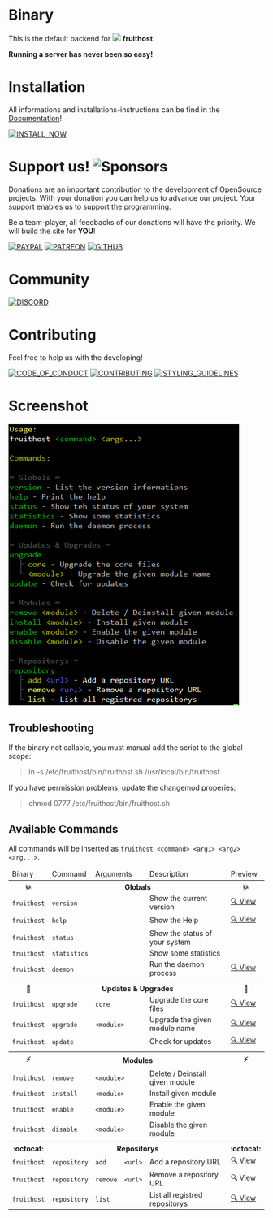 # Binary
This is the default backend for ![](https://raw.githubusercontent.com/fruithost/Documentation/main/Images/LOGO_TEXT.png) **fruithost**.

**Running a server has never been so easy!**

# Installation
All informations and installations-instructions can be find in the [Documentation](https://github.com/fruithost/Documentation)!

[![INSTALL_NOW]](https://github.com/fruithost/Documentation/tree/main/Installation)

# Support us! ![Sponsors](https://img.shields.io/github/sponsors/fruithost?style=social)
Donations are an important contribution to the development of OpenSource projects. With your donation you can help us to advance our project. Your support enables us to support the programming.

Be a team-player, all feedbacks of our donations will have the priority. We will build the site for **YOU**!

[![PAYPAL]](https://paypal.me/debitdirect) [![PATREON]](https://www.patreon.com/fruithost) [![GITHUB]](https://github.com/sponsors/fruithost)

# Community
[![DISCORD]](https://discord.gg/8pTWckusSC)

# Contributing
Feel free to help us with the developing! 

[![CODE_OF_CONDUCT]](https://github.com/fruithost/Panel/blob/master/.github/CODE_OF_CONDUCT.md)
[![CONTRIBUTING]](https://github.com/fruithost/Panel/blob/master/.github/CONTRIBUTING.md)
[![STYLING_GUIDELINES]](https://fruithost.de/guidelines/styling)

[GITHUB]: https://img.shields.io/badge/GitHub-%24?style=for-the-badge&logo=github&color=%230d1117
[PAYPAL]: https://img.shields.io/badge/PayPal-%24?style=for-the-badge&logo=paypal&color=%23169BD7
[PATREON]: https://img.shields.io/badge/PATREON-%24?style=for-the-badge&logo=patreon&color=%23F96854
[INSTALL_NOW]: https://img.shields.io/badge/Install_Now!-37a779?style=for-the-badge
[CODE_OF_CONDUCT]: https://img.shields.io/badge/Code_of_Conduct-37a779?style=for-the-badge
[CONTRIBUTING]: https://img.shields.io/badge/Contributing-37a779?style=for-the-badge
[STYLING_GUIDELINES]: https://img.shields.io/badge/Styling_Guidelines-37a779?style=for-the-badge
[DISCORD]: https://img.shields.io/badge/Discord-37a779?style=for-the-badge&logo=discord&color=%230d1117

# Screenshot
![Help](https://raw.githubusercontent.com/fruithost/Binary/master/screenshots/help.png)

## Troubleshooting
If the binary not callable, you must manual add the script to the global scope:

> ln -s /etc/fruithost/bin/fruithost.sh /usr/local/bin/fruithost

If you have permission problems, update the changemod properies:

> chmod 0777 /etc/fruithost/bin/fruithost.sh

## Available Commands
All commands will be inserted as `fruithost <command> <arg1> <arg2> <arg...>`.

<table>
  <thead>
    <tr>
      <td>Binary</td>
      <td>Command</td>
      <td colspan="2">Arguments</td>
      <td>Description</td>
      <td>Preview</td>
    </tr>
  </thead>
  <tbody>
    <tr>
      <th>💥</th>
      <th colspan="4">Globals</th>
      <th>💥</th>
    </tr>
    <tr>
      <td><code>fruithost</code></td>
      <td colspan="3"><code>version</code></td>
      <td>Show the current version</td>
      <td><a href="https://raw.githubusercontent.com/fruithost/Binary/master/screenshots/version.png" target="_blank">🔍 View</a></td>
    </tr>
    <tr>
      <td><code>fruithost</code></td>
      <td colspan="3"><code>help</code></td>
      <td>Show the Help</td>
      <td><a href="https://raw.githubusercontent.com/fruithost/Binary/master/screenshots/help.png" target="_blank">🔍 View</a></td>
    </tr>
    <tr>
      <td><code>fruithost</code></td>
      <td colspan="3"><code>status</code></td>
      <td>Show the status of your system</td>
    </tr>
    <tr>
      <td><code>fruithost</code></td>
      <td colspan="3"><code>statistics</code></td>
      <td>Show some statistics</td>
    </tr>
    <tr>
      <td><code>fruithost</code></td>
      <td colspan="3"><code>daemon</code></td>
      <td>Run the daemon process</td>
       <td><a href="https://raw.githubusercontent.com/fruithost/Binary/master/screenshots/daemon.png" target="_blank">🔍 View</a></td>
    </tr>
    <tr>
      <td colspan="5"></td>  
    </tr>
    <tr>
      <th>🔄</th>
      <th colspan="4">Updates & Upgrades</th>
      <th>🔄</th>
    </tr>
    <tr>
      <td><code>fruithost</code></td>
      <td><code>upgrade</code></td>
      <td colspan="2"><code>core</code></td>
      <td>Upgrade the core files</td>
       <td><a href="https://raw.githubusercontent.com/fruithost/Binary/master/screenshots/core.png" target="_blank">🔍 View</a></td>
    </tr>
    <tr>
      <td><code>fruithost</code></td>
      <td><code>upgrade</code></td>
      <td colspan="2"><code>&lt;module&gt;</code></td>
      <td>Upgrade the given module name</td>
      <td><a href="https://raw.githubusercontent.com/fruithost/Binary/master/screenshots/upgrade.png" target="_blank">🔍 View</a></td>
    </tr>
    <tr>
      <td><code>fruithost</code></td>
      <td colspan="3"><code>update</code></td>
      <td>Check for updates</td>
       <td><a href="https://raw.githubusercontent.com/fruithost/Binary/master/screenshots/update.png" target="_blank">🔍 View</a></td>
    </tr>
    <tr>
      <td colspan="5"></td>  
    </tr>
    <tr>
      <th>⚡️</th>
      <th colspan="4">Modules</th>
      <th>⚡️</th>
    </tr>
    <tr>
      <td><code>fruithost</code></td>
      <td><code>remove</code></td>
      <td colspan="2"><code>&lt;module&gt;</code></td>
      <td>Delete / Deinstall given module</td>
    </tr>
    <tr>
      <td><code>fruithost</code></td>
      <td><code>install</code></td>
      <td colspan="2"><code>&lt;module&gt;</code></td>
      <td>Install given module</td>
    </tr>
    <tr>
      <td><code>fruithost</code></td>
      <td><code>enable</code></td>
      <td colspan="2"><code>&lt;module&gt;</code></td>
      <td>Enable the given module</td>
    </tr>
    <tr>
      <td><code>fruithost</code></td>
      <td><code>disable</code></td>
      <td colspan="2"><code>&lt;module&gt;</code></td>
      <td>Disable the given module</td>
    </tr>
    <tr>
      <td colspan="5"></td>  
    </tr>
    <tr>
      <th>:octocat:</th>
      <th colspan="4">Repositorys</th>
      <th>:octocat:</th>
    </tr>
    <tr>
      <td><code>fruithost</code></td>
      <td><code>repository</code></td>
      <td><code>add</code></td>
      <td><code>&lt;url&gt;</code></td>
      <td>Add a repository URL</td>
       <td><a href="https://raw.githubusercontent.com/fruithost/Binary/master/screenshots/repository_add.png" target="_blank">🔍 View</a></td>
    </tr>
    <tr>
      <td><code>fruithost</code></td>
      <td><code>repository</code></td>
      <td><code>remove</code></td>
      <td><code>&lt;url&gt;</code></td>
      <td>Remove a repository URL</td>
       <td><a href="https://raw.githubusercontent.com/fruithost/Binary/master/screenshots/repository_remove.png" target="_blank">🔍 View</a></td>
    </tr>
    <tr>
      <td><code>fruithost</code></td>
      <td><code>repository</code></td>
      <td colspan="2"><code>list</code></td>
      <td>List all registred repositorys</td>
       <td><a href="https://raw.githubusercontent.com/fruithost/Binary/master/screenshots/repository_list.png" target="_blank">🔍 View</a></td>
    </tr>
  </tbody>
</table>
